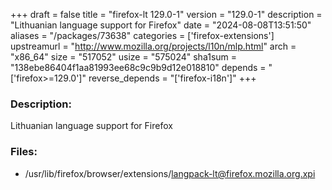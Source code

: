 +++
draft = false
title = "firefox-lt 129.0-1"
version = "129.0-1"
description = "Lithuanian language support for Firefox"
date = "2024-08-08T13:51:50"
aliases = "/packages/73638"
categories = ['firefox-extensions']
upstreamurl = "http://www.mozilla.org/projects/l10n/mlp.html"
arch = "x86_64"
size = "517052"
usize = "575024"
sha1sum = "138ebe86404f1aa81993ee68c9c9b9d12e018810"
depends = "['firefox>=129.0']"
reverse_depends = "['firefox-i18n']"
+++
### Description: 
Lithuanian language support for Firefox

### Files: 
* /usr/lib/firefox/browser/extensions/langpack-lt@firefox.mozilla.org.xpi
